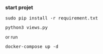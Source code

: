 ### start projet

<pre>
sudo pip install -r requirement.txt
</pre>

<pre>
python3 views.py
</pre>

or run 
<pre>
docker-compose up -d
</pre>

